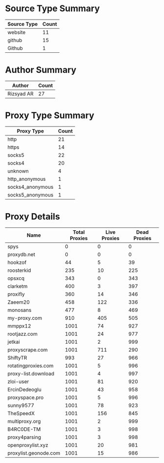 # Source Type Summary

| Source Type | Count |
|-------------|-------|
| website | 11 |
| github | 15 |
| Github | 1 |


# Author Summary

| Author | Count |
|--------|-------|
| Rizsyad AR | 27 |


# Proxy Type Summary

| Proxy Type | Count |
|------------|-------|
| http | 21 |
| https | 14 |
| socks5 | 22 |
| socks4 | 20 |
| unknown | 4 |
| http_anonymous | 1 |
| socks4_anonymous | 1 |
| socks5_anonymous | 1 |


# Proxy Details

| Name | Total Proxies | Live Proxies | Dead Proxies |
|------|---------------|--------------|---------------|
| spys | 0 | 0 | 0 |
| proxydb.net | 0 | 0 | 0 |
| hookzof | 44 | 5 | 39 |
| roosterkid | 235 | 10 | 225 |
| opsxcq | 343 | 0 | 343 |
| clarketm | 400 | 3 | 397 |
| proxifly | 360 | 14 | 346 |
| Zaeem20 | 458 | 122 | 336 |
| monosans | 477 | 8 | 469 |
| my-proxy.com | 910 | 405 | 505 |
| mmppx12 | 1001 | 74 | 927 |
| rootjazz.com | 1001 | 24 | 977 |
| jetkai | 1001 | 2 | 999 |
| proxyscrape.com | 1001 | 711 | 290 |
| ShiftyTR | 993 | 27 | 966 |
| rotatingproxies.com | 1001 | 5 | 996 |
| proxy-list.download | 1001 | 4 | 997 |
| zloi-user | 1001 | 81 | 920 |
| ErcinDedeoglu | 1001 | 43 | 958 |
| proxyspace.pro | 1001 | 5 | 996 |
| sunny9577 | 1001 | 78 | 923 |
| TheSpeedX | 1001 | 156 | 845 |
| multiproxy.org | 1001 | 2 | 999 |
| B4RC0DE-TM | 1001 | 3 | 998 |
| proxy4parsing | 1001 | 3 | 998 |
| openproxylist.xyz | 1001 | 20 | 981 |
| proxylist.geonode.com | 1001 | 15 | 986 |

